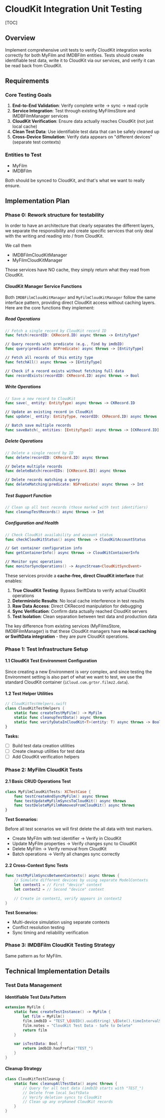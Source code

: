 # CloudKit Integration Unit Testing

[TOC]

## Overview

Implement comprehensive unit tests to verify CloudKit integration works correctly for both MyFilm and IMDBFilm entities. Tests should create identifiable test data, write it to CloudKit via our services, and verify it can be read back from CloudKit.

## Requirements

### Core Testing Goals

1. **End-to-End Validation**: Verify complete write → sync → read cycle
2. **Service Integration**: Test through existing MyFilmsStore and IMDBFilmManager services
3. **CloudKit Verification**: Ensure data actually reaches CloudKit (not just local cache)
4. **Clean Test Data**: Use identifiable test data that can be safely cleaned up
5. **Cross-Device Simulation**: Verify data appears on "different devices" (separate test contexts)

### Entities to Test

* MyFilm
* IMDBFilm

Both should be synced to CloudKit, and that's what we want to really ensure.

## Implementation Plan

### Phase 0: Rework structure for testability

In order to have an architecture that clearly separates the different layers, we separate the responsibility and create specific services that only deal with the writing and reading into / from CloudKit.

We call them

* IMDBFilmCloudKitManager
* MyFilmCloudKitManager

Those services have NO cache, they simply return what they read from CloudKit.

#### CloudKit Manager Service Functions

Both `IMDBFilmCloudKitManager` and `MyFilmCloudKitManager` follow the same interface pattern, providing direct CloudKit access without caching layers. Here are the core functions they implement:

##### Read Operations

```swift
// Fetch a single record by CloudKit record ID
func fetch(recordID: CKRecord.ID) async throws -> EntityType?

// Query records with predicate (e.g., find by imdbID)
func query(predicate: NSPredicate) async throws -> [EntityType]

// Fetch all records of this entity type
func fetchAll() async throws -> [EntityType]

// Check if a record exists without fetching full data
func recordExists(recordID: CKRecord.ID) async throws -> Bool
```

##### Write Operations

```swift
// Save a new record to CloudKit
func save(_ entity: EntityType) async throws -> CKRecord.ID

// Update an existing record in CloudKit
func update(_ entity: EntityType, recordID: CKRecord.ID) async throws

// Batch save multiple records
func saveBatch(_ entities: [EntityType]) async throws -> [CKRecord.ID]
```

##### Delete Operations

```swift
// Delete a single record by ID
func delete(recordID: CKRecord.ID) async throws

// Delete multiple records
func deleteBatch(recordIDs: [CKRecord.ID]) async throws

// Delete records matching a query
func deleteMatching(predicate: NSPredicate) async throws -> Int
```

##### Test Support Function

```swift
// Clean up all test records (those marked with test identifiers)
func cleanupTestRecords() async throws -> Int
```

##### Configuration and Health

```swift
// Check CloudKit availability and account status
func checkCloudKitStatus() async throws -> CloudKitAccountStatus

// Get container configuration info
func getContainerInfo() async throws -> CloudKitContainerInfo

// Monitor sync operations
func monitorSyncOperations() -> AsyncStream<CloudKitSyncEvent>
```

These services provide a **cache-free, direct CloudKit interface** that enables:

1. **True CloudKit Testing**: Bypass SwiftData to verify actual CloudKit operations
2. **Deterministic Results**: No local cache interference in test results  
3. **Raw Data Access**: Direct CKRecord manipulation for debugging
4. **Sync Verification**: Confirm data actually reached CloudKit servers
5. **Test Isolation**: Clean separation between test data and production data

The key difference from existing services (MyFilmsStore, IMDBFilmManager) is that these CloudKit managers have **no local caching or SwiftData integration** - they are pure CloudKit operations.

### Phase 1: Test Infrastructure Setup

#### 1.1 CloudKit Test Environment Configuration

Since creating a new Environment is _very_ complex, and since testing the Environment setting is also part of what we want to test, we use the standard CloudKit container (`iCloud.com.grtnr.filmz2.data`).

#### 1.2 Test Helper Utilities

```swift
// CloudKitTestHelpers.swift
class CloudKitTestHelpers {
    static func createTestMyFilm() -> MyFilm
    static func cleanupTestData() async throws
    static func verifyDataInCloudKit<T>(entity: T) async throws -> Bool
}
```

**Tasks:**

* [ ] Build test data creation utilities
* [ ] Create cleanup utilities for test data
* [ ] Add CloudKit verification helpers

### Phase 2: MyFilm CloudKit Tests

#### 2.1 Basic CRUD Operations Test

```swift
class MyFilmCloudKitTests: XCTestCase {
    func testCreateAndSyncMyFilm() async throws
    func testUpdateMyFilmSyncsToCloudKit() async throws
    func testDeleteMyFilmRemovesFromCloudKit() async throws
}
```

**Test Scenarios:**

Before all test scenarios we will first delete the all data with test markers.

* Create MyFilm with test identifier → Verify in CloudKit
* Update MyFilm properties → Verify changes sync to CloudKit
* Delete MyFilm → Verify removal from CloudKit
* Batch operations → Verify all changes sync correctly

#### 2.2 Cross-Context Sync Tests

```swift
func testMyFilmSyncsBetweenContexts() async throws {
    // Simulate different devices by using separate ModelContexts
    let context1 = // First "device" context
    let context2 = // Second "device" context
    
    // Create in context1, verify appears in context2
}
```

**Test Scenarios:**

* Multi-device simulation using separate contexts
* Conflict resolution testing
* Sync timing and reliability verification

### Phase 3: IMDBFilm CloudKit Testing Strategy

Same pattern as for MyFilm.

## Technical Implementation Details

### Test Data Management

#### Identifiable Test Data Pattern

```swift
extension MyFilm {
    static func createTestInstance() -> MyFilm {
        let film = MyFilm()
        film.imdbID = "TEST_\(UUID().uuidString)_\(Date().timeIntervalSince1970)"
        film.notes = "CloudKit Test Data - Safe to Delete"
        return film
    }
    
    var isTestData: Bool {
        return imdbID.hasPrefix("TEST_")
    }
}
```

#### Cleanup Strategy

```swift
class CloudKitTestCleanup {
    static func cleanupAllTestData() async throws {
        // Query for all test data (imdbID starts with "TEST_")
        // Delete from local SwiftData
        // Verify deletion syncs to CloudKit
        // Clean up any orphaned CloudKit records
    }
}
```
